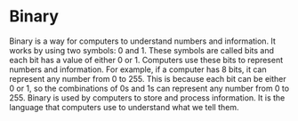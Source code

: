 # Binary

Binary is a way for computers to understand numbers and information. It works by using two symbols: 0 and 1. These symbols are called bits and each bit has a value of either 0 or 1. Computers use these bits to represent numbers and information. For example, if a computer has 8 bits, it can represent any number from 0 to 255. This is because each bit can be either 0 or 1, so the combinations of 0s and 1s can represent any number from 0 to 255. Binary is used by computers to store and process information. It is the language that computers use to understand what we tell them.
